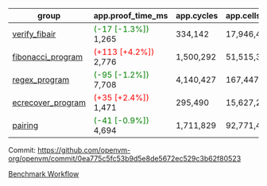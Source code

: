 | group | app.proof_time_ms | app.cycles | app.cells_used | leaf.proof_time_ms | leaf.cycles | leaf.cells_used |
| -- | -- | -- | -- | -- | -- | -- |
| [verify_fibair](https://github.com/openvm-org/openvm/blob/benchmark-results/benchmarks-pr/1519/verify_fibair-0ea775c5fc53b9d5e8de5672ec529c3b62f80523.md) |<span style='color: green'>(-17 [-1.3%])</span> 1,265 |  334,142 |  17,946,446 |- | - | - |
| [fibonacci_program](https://github.com/openvm-org/openvm/blob/benchmark-results/benchmarks-pr/1519/fibonacci-0ea775c5fc53b9d5e8de5672ec529c3b62f80523.md) |<span style='color: red'>(+113 [+4.2%])</span> 2,776 |  1,500,292 |  51,515,344 |- | - | - |
| [regex_program](https://github.com/openvm-org/openvm/blob/benchmark-results/benchmarks-pr/1519/regex-0ea775c5fc53b9d5e8de5672ec529c3b62f80523.md) |<span style='color: green'>(-95 [-1.2%])</span> 7,708 |  4,140,427 |  167,447,871 |- | - | - |
| [ecrecover_program](https://github.com/openvm-org/openvm/blob/benchmark-results/benchmarks-pr/1519/ecrecover-0ea775c5fc53b9d5e8de5672ec529c3b62f80523.md) |<span style='color: red'>(+35 [+2.4%])</span> 1,471 |  295,490 |  15,627,255 |- | - | - |
| [pairing](https://github.com/openvm-org/openvm/blob/benchmark-results/benchmarks-pr/1519/pairing-0ea775c5fc53b9d5e8de5672ec529c3b62f80523.md) |<span style='color: green'>(-41 [-0.9%])</span> 4,694 |  1,711,829 |  92,771,449 |- | - | - |


Commit: https://github.com/openvm-org/openvm/commit/0ea775c5fc53b9d5e8de5672ec529c3b62f80523

[Benchmark Workflow](https://github.com/openvm-org/openvm/actions/runs/14065638894)
